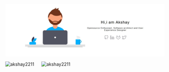 <a href="https://akshay2211.github.io/" rel="akshay2211">![](https://raw.githubusercontent.com/akshay2211/akshay2211.github.io/master/img/banner.jpg)</a>

<div float=left >

  <img float=left height="200px" width=70% src="https://github-readme-stats.vercel.app/api?username=akshay2211&show_icons=true" alt="akshay2211" />
      <img float=left width=3% />
    <img float=left  width=20% href="https://www.credential.net/4095f258-88ff-4060-932b-da559f83a7dd" src="https://api.accredible.com/v1/frontend/credential_website_embed_image/badge/24365991" alt="akshay2211" />

</div>
<!--

**akshay2211/akshay2211** is a ✨ _special_ ✨ repository because its `README.md` (this file) appears on your GitHub profile.

Here are some ideas to get you started:

- 🔭 I’m currently working on ...
- 🌱 I’m currently learning ...
- 👯 I’m looking to collaborate on ...
- 🤔 I’m looking for help with ...
- 💬 Ask me about ...
- 📫 How to reach me: ...
- 😄 Pronouns: ...
- ⚡ Fun fact: ...

<p> <img src="https://github-readme-stats.vercel.app/api?username=akshay2211&show_icons=true" alt="akshay2211" /> </p>
<p align="right"> <img src="https://komarev.com/ghpvc/?username=akshay2211" alt="akshay2211" /> </p>


-->
